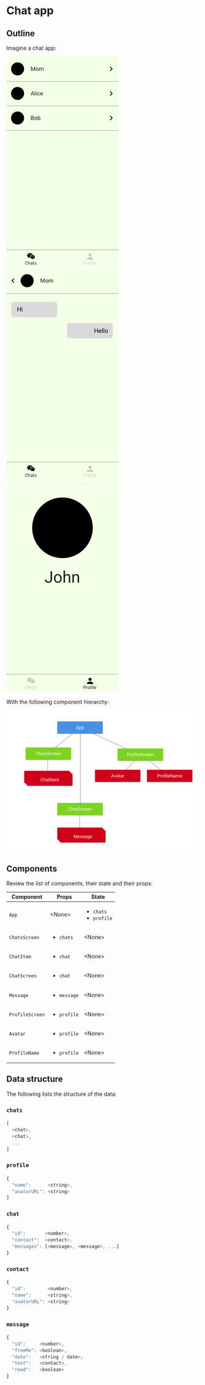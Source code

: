 # Chat app

## Outline

Imagine a chat app:

![Chats](./chats.png)
![Chat](./chat.png)
![Profile](./profile.png)

With the following component hierarchy:

![Hierarchy](./hierarchy.png)

## Components

Review the list of components, their state and their props:

| Component | Props | State |
| --------- | ----- | ----- |
| `App` | &lt;None&gt; | <ul><li>`chats`</li><li>`profile`</li></ul> |
| `ChatsScreen` | <ul><li>`chats`</li></ul> | &lt;None&gt; |
| `ChatItem` | <ul><li>`chat`</li></ul> | &lt;None&gt; |
| `ChatScreen` | <ul><li>`chat`</li></ul> | &lt;None&gt; |
| `Message` | <ul><li>`message`</li></ul> | &lt;None&gt; |
| `ProfileScreen` | <ul><li>`profile`</li></ul> | &lt;None&gt; |
| `Avatar` | <ul><li>`profile`</li></ul> | &lt;None&gt; |
| `ProfileName` | <ul><li>`profile`</li></ul> | &lt;None&gt; |

## Data structure

The following lists the structure of the data:

### `chats`

```js
[
  <chat>,
  <chat>,
  ...
]
```

### `profile`

```js
{
  "name":      <string>,
  "avatarURL": <string>
]
```

### `chat`

```js
{
  "id":       <number>,
  "contact":  <contact>,
  "messages": [<message>, <message>, ...]
}
```

### `contact`

```js
{
  "id":        <number>,
  "name":      <string>,
  "avatarURL": <string>
}
```

### `message`

```js
{
  "id":     <number>,
  "fromMe": <boolean>,
  "date":   <string / date>,
  "text":   <contact>,
  "read":   <boolean>
}
```
